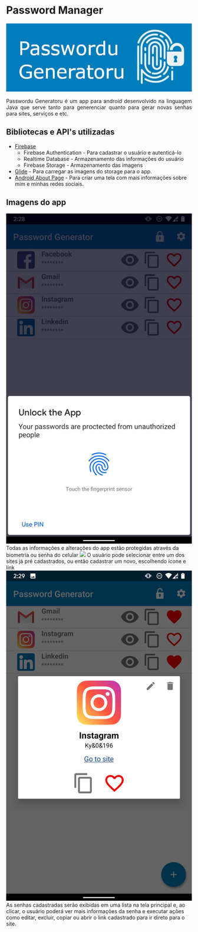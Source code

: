 # Password Manager
<img src ="/app_prints/logo.jpg">

<p style="text-align: justify ">  
Passwordu Generatoru é um app para android desenvolvido na linguagem Java que serve tanto para generenciar quanto para gerar novas senhas para sites, serviços e etc. </p>

## Bibliotecas e API's utilizadas
* [Firebase]("https://firebase.google.com/")
    * Firebase Authentication - Para cadastrar o usuário e autenticá-lo
    * Realtime Database - Armazenamento das informações do usuário
    * Firebase Storage - Armazenamento das imagens
* [Glide]("https://github.com/bumptech/glide") - Para carregar as imagens do storage para o app.
* [Android About Page]("https://github.com/medyo/android-about-page") - Para criar uma tela com mais informações sobre mim e minhas redes sociais.

## Imagens do app
<img src = "https://github.com/murilofb1/PasswordManager_AndroidJava_Firebase/blob/main/app_prints/Screenshot_20210111-142852_Settings.jpg">
Todas as informações e alterações do app estão protegidas através da biometria ou senha do celular
<img src = "PasswordManager_AndroidJava_Firebase/app_prints/Screenshot_20210111-152051782.jpg">
O usuário pode selecionar entre um dos sites já pré cadastrados, ou então cadastrar um novo, escolhendo ícone e link
<img src ="https://github.com/murilofb1/PasswordManager_AndroidJava_Firebase/blob/main/app_prints/Screenshot_20210111-142956220.jpg">
As senhas cadastradas serão exibidas em uma lista na tela principal e, ao clicar, o usuário poderá ver mais informações da senha e executar ações como editar, excluir, copiar ou abrir o link cadastrado para ir direto para o site. 
